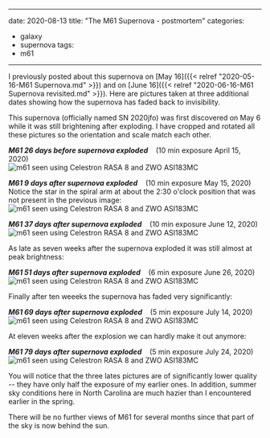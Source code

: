 ------
date: 2020-08-13
title: "The M61 Supernova - postmortem"
categories:
- galaxy
- supernova
tags:
- m61
---


<!--more-->
I previously posted about this supernova on
[May 16]({{< relref "2020-05-16-M61 Supernova.md" >}}) and on
[June 16]({{< relref "2020-06-16-M61 Supernova revisited.md" >}}). Here are pictures taken at three additional dates showing how the supernova has faded back to invisibility.

This supernova (officially named SN 2020jfo) was first discovered on May 6 while it was still brightening after exploding.  I have cropped and rotated all these pictures so the orientation and scale match each other.

 _**M61 26 days before supernova exploded**_ &nbsp;&nbsp; (10 min exposure April 15, 2020)<br>
 ![m61 seen using Celestron RASA 8 and ZWO ASI183MC](/images/m61_2020-04-15T23_55_32_Stack_16bits_201frames_603s_bin50pc.jpg)


 _**M61 9 days after supernova exploded**_ &nbsp;&nbsp; (10 min exposure May 15, 2020) Notice the star in the spiral arm at about the 2:30 o'clock position that was not present in the previous image:
 <br>
 ![m61 seen using Celestron RASA 8 and ZWO ASI183MC](/images/m61_2020-05-15T21_45_56_Stack_16bits_201frames_603s_bin50pc.jpg)

 _**M61 37 days after supernova exploded**_ &nbsp;&nbsp; (10 min exposure June 12, 2020)<br>
 ![m61 seen using Celestron RASA 8 and ZWO ASI183MC](/images/m61_2020-06-12T22_36_54_Stack_16bits_201frames_603s_crop.jpg)

 As late as seven weeks after the supernova exploded it was still almost at peak brightness:

 _**M61 51 days after supernova exploded**_ &nbsp;&nbsp; (6 min exposure June 26, 2020)<br>
 ![m61 seen using Celestron RASA 8 and ZWO ASI183MC](/images/m61_2020-06-26T21_50_54_Stack_16bits_124frames_372s_crop_bin2x.jpg)

 Finally after ten weeeks the supernova has faded very significantly:

 _**M61 69 days after supernova exploded**_ &nbsp;&nbsp; (5 min exposure July 14, 2020)<br>
 ![m61 seen using Celestron RASA 8 and ZWO ASI183MC](/images/m61_2020-07-14T22_22_12_Stack_16bits_101frames_303s_crop_bin2x.jpg)

 At eleven weeks after the explosion we can hardly make it out anymore:

 _**M61 79 days after supernova exploded**_ &nbsp;&nbsp; (5 min exposure July 24, 2020)<br>
 ![m61 seen using Celestron RASA 8 and ZWO ASI183MC](/images/m61_2020-07-24T22_03_12_Stack_16bits_105frames_315s_bin50pc.jpg)

 You will notice that the three lates pictures are of significantly lower quality -- they have only half the exposure of my earlier ones. In addition, summer sky conditions here in North Carolina are much hazier than I encountered earlier in the spring. 

 There will be no further views of M61 for several months since that part of the sky is now behind the sun.

